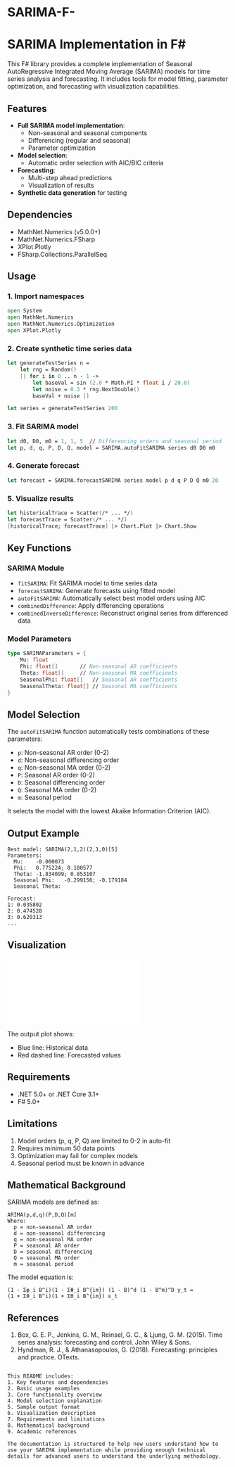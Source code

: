 # SARIMA-F-
# SARIMA Implementation in F#

This F# library provides a complete implementation of Seasonal AutoRegressive Integrated Moving Average (SARIMA) models for time series analysis and forecasting. It includes tools for model fitting, parameter optimization, and forecasting with visualization capabilities.

## Features

- **Full SARIMA model implementation**:
  - Non-seasonal and seasonal components
  - Differencing (regular and seasonal)
  - Parameter optimization
- **Model selection**:
  - Automatic order selection with AIC/BIC criteria
- **Forecasting**:
  - Multi-step ahead predictions
  - Visualization of results
- **Synthetic data generation** for testing

## Dependencies

- MathNet.Numerics (v5.0.0+)
- MathNet.Numerics.FSharp
- XPlot.Plotly
- FSharp.Collections.ParallelSeq

## Usage

### 1. Import namespaces
```fsharp
open System
open MathNet.Numerics
open MathNet.Numerics.Optimization
open XPlot.Plotly
```

### 2. Create synthetic time series data
```fsharp
let generateTestSeries n =
    let rng = Random()
    [| for i in 0 .. n - 1 -> 
        let baseVal = sin (2.0 * Math.PI * float i / 20.0)
        let noise = 0.3 * rng.NextDouble()
        baseVal + noise |]

let series = generateTestSeries 200
```

### 3. Fit SARIMA model
```fsharp
let d0, D0, m0 = 1, 1, 5  // Differencing orders and seasonal period
let p, d, q, P, D, Q, model = SARIMA.autoFitSARIMA series d0 D0 m0
```

### 4. Generate forecast
```fsharp
let forecast = SARIMA.forecastSARIMA series model p d q P D Q m0 20
```

### 5. Visualize results
```fsharp
let historicalTrace = Scatter(/* ... */)
let forecastTrace = Scatter(/* ... */)
[historicalTrace; forecastTrace] |> Chart.Plot |> Chart.Show
```

## Key Functions

### SARIMA Module
- `fitSARIMA`: Fit SARIMA model to time series data
- `forecastSARIMA`: Generate forecasts using fitted model
- `autoFitSARIMA`: Automatically select best model orders using AIC
- `combinedDifference`: Apply differencing operations
- `combinedInverseDifference`: Reconstruct original series from differenced data

### Model Parameters
```fsharp
type SARIMAParameters = {
    Mu: float
    Phi: float[]       // Non-seasonal AR coefficients
    Theta: float[]     // Non-seasonal MA coefficients
    SeasonalPhi: float[]   // Seasonal AR coefficients
    SeasonalTheta: float[] // Seasonal MA coefficients
}
```

## Model Selection

The `autoFitSARIMA` function automatically tests combinations of these parameters:
- `p`: Non-seasonal AR order (0-2)
- `d`: Non-seasonal differencing order
- `q`: Non-seasonal MA order (0-2)
- `P`: Seasonal AR order (0-2)
- `D`: Seasonal differencing order
- `Q`: Seasonal MA order (0-2)
- `m`: Seasonal period

It selects the model with the lowest Akaike Information Criterion (AIC).

## Output Example

```
Best model: SARIMA(2,1,2)(2,1,0)[5]
Parameters:
  Mu:    -0.000073
  Phi:   0.775224; 0.100577
  Theta: -1.834099; 0.853107
  Seasonal Phi:   -0.299156; -0.179184
  Seasonal Theta: 

Forecast:
1: 0.035802
2: 0.474528
3: 0.620313
...
```

## Visualization
![SARIMA Forecast](file:///C:/Users/omegam/AppData/Local/Temp/b6695193-ccfa-44a4-964d-0e7623bafeb0.html)

The output plot shows:
- Blue line: Historical data
- Red dashed line: Forecasted values

## Requirements

- .NET 5.0+ or .NET Core 3.1+
- F# 5.0+

## Limitations

1. Model orders (p, q, P, Q) are limited to 0-2 in auto-fit
2. Requires minimum 50 data points
3. Optimization may fail for complex models
4. Seasonal period must be known in advance

## Mathematical Background

SARIMA models are defined as:
```
ARIMA(p,d,q)(P,D,Q)[m]
Where:
  p = non-seasonal AR order
  d = non-seasonal differencing
  q = non-seasonal MA order
  P = seasonal AR order
  D = seasonal differencing
  Q = seasonal MA order
  m = seasonal period
```

The model equation is:
```
(1 - Σφ_i B^i)(1 - ΣΦ_i B^{im}) (1 - B)^d (1 - B^m)^D y_t = 
(1 + Σθ_i B^i)(1 + ΣΘ_i B^{im}) ε_t
```

## References

1. Box, G. E. P., Jenkins, G. M., Reinsel, G. C., & Ljung, G. M. (2015). Time series analysis: forecasting and control. John Wiley & Sons.
2. Hyndman, R. J., & Athanasopoulos, G. (2018). Forecasting: principles and practice. OTexts.
```

This README includes:
1. Key features and dependencies
2. Basic usage examples
3. Core functionality overview
4. Model selection explanation
5. Sample output format
6. Visualization description
7. Requirements and limitations
8. Mathematical background
9. Academic references

The documentation is structured to help new users understand how to use your SARIMA implementation while providing enough technical details for advanced users to understand the underlying methodology.
